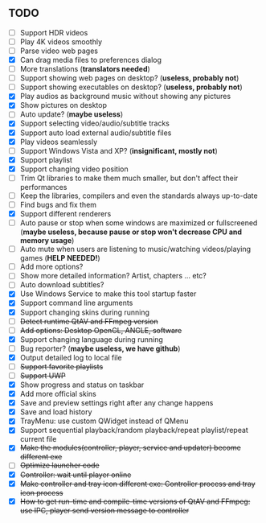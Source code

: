 ﻿## TODO
- [ ] Support HDR videos
- [ ] Play 4K videos smoothly
- [ ] Parse video web pages
- [x] Can drag media files to preferences dialog
- [ ] More translations (**translators needed**)
- [ ] Support showing web pages on desktop? (**useless, probably not**)
- [ ] Support showing executables on desktop? (**useless, probably not**)
- [x] Play audios as background music without showing any pictures
- [x] Show pictures on desktop
- [ ] Auto update? (**maybe useless**)
- [x] Support selecting video/audio/subtitle tracks
- [x] Support auto load external audio/subtitle files
- [x] Play videos seamlessly
- [ ] Support Windows Vista and XP? (**insignificant, mostly not**)
- [x] Support playlist
- [x] Support changing video position
- [ ] Trim Qt libraries to make them much smaller, but don't affect their performances
- [ ] Keep the libraries, compilers and even the standards always up-to-date
- [ ] Find bugs and fix them
- [x] Support different renderers
- [ ] Auto pause or stop when some windows are maximized or fullscreened (**maybe useless, because pause or stop won't decrease CPU and memory usage**)
- [ ] Auto mute when users are listening to music/watching videos/playing games (**HELP NEEDED!**)
- [ ] Add more options?
- [ ] Show more detailed information? Artist, chapters ... etc?
- [ ] Auto download subtitles?
- [x] Use Windows Service to make this tool startup faster
- [x] Support command line arguments
- [x] Support changing skins during running
- [ ] <del>Detect runtime QtAV and FFmpeg version</del>
- [ ] <del>Add options: Desktop OpenGL, ANGLE, software</del>
- [x] Support changing language during running
- [ ] Bug reporter? (**maybe useless, we have github**)
- [x] Output detailed log to local file
- [ ] <del>Support favorite playlists</del>
- [ ] <del>Support UWP</del>
- [x] Show progress and status on taskbar
- [x] Add more official skins
- [x] Save and preview settings right after any change happens
- [x] Save and load history
- [x] TrayMenu: use custom QWidget instead of QMenu
- [x] Support sequential playback/random playback/repeat playlist/repeat current file
- [x] <del>Make the modules(controller, player, service and updater) become different exe</del>
- [ ] <del>Optimize launcher code</del>
- [x] <del>Controller: wait until player online</del>
- [x] <del>Make controller and tray icon different exe: Controller process and tray icon process</del>
- [x] <del>How to get run-time and compile-time versions of QtAV and FFmpeg: use IPC, player send version message to controller</del>
